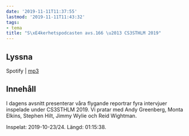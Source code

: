 ```yaml
---
date: '2019-11-11T11:37:55'
lastmod: '2019-11-11T11:43:32'
tags:
- tema
title: "S\xE4kerhetspodcasten avs.166 \u2013 CS3STHLM 2019"
---
```

## Lyssna

Spotify \| [mp3](http://traffic.libsyn.com/sakerhetspodcasten/CS3-Eng.mp3)

## Innehåll

I dagens avsnitt presenterar våra flygande reportrar fyra intervjuer inspelade under
CS3STHLM 2019. Vi pratar med Andy Greenberg, Monta Elkins, Stephen Hilt, Jimmy Wylie
och Reid Wightman.

Inspelat: 2019-10-23/24. Längd: 01:15:38.

